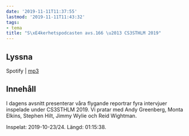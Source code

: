 ```yaml
---
date: '2019-11-11T11:37:55'
lastmod: '2019-11-11T11:43:32'
tags:
- tema
title: "S\xE4kerhetspodcasten avs.166 \u2013 CS3STHLM 2019"
---
```

## Lyssna

Spotify \| [mp3](http://traffic.libsyn.com/sakerhetspodcasten/CS3-Eng.mp3)

## Innehåll

I dagens avsnitt presenterar våra flygande reportrar fyra intervjuer inspelade under
CS3STHLM 2019. Vi pratar med Andy Greenberg, Monta Elkins, Stephen Hilt, Jimmy Wylie
och Reid Wightman.

Inspelat: 2019-10-23/24. Längd: 01:15:38.

